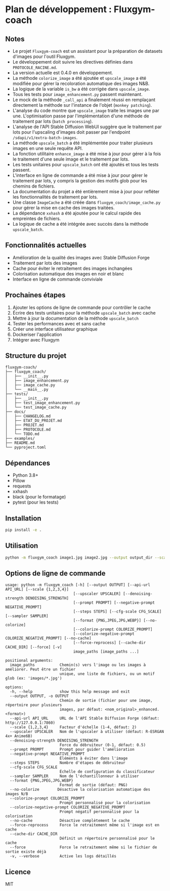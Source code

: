 # Plan de développement : Fluxgym-coach

## Notes
- Le projet `Fluxgym-coach` est un assistant pour la préparation de datasets d'images pour l'outil Fluxgym.
- Le développement doit suivre les directives définies dans `PROTOCOLE_RACINE.md`.
- La version actuelle est 0.4.0 en développement.
- La méthode `colorize_image` a été ajoutée et `upscale_image` a été modifiée pour gérer la recoloration automatique des images N&B.
- La logique de la variable `is_bw` a été corrigée dans `upscale_image`.
- Tous les tests pour `image_enhancement.py` passent maintenant.
- Le mock de la méthode `_call_api` a finalement réussi en remplaçant directement la méthode sur l'instance de l'objet (`monkey patching`).
- L'analyse du code montre que `upscale_image` traite les images une par une. L'optimisation passe par l'implémentation d'une méthode de traitement par lots (`batch processing`).
- L'analyse de l'API Stable Diffusion WebUI suggère que le traitement par lots pour l'upscaling d'images doit passer par l'endpoint `/sdapi/v1/extra-batch-images`.
- La méthode `upscale_batch` a été implémentée pour traiter plusieurs images en une seule requête API.
- La fonction utilitaire `enhance_image` a été mise à jour pour gérer à la fois le traitement d'une seule image et le traitement par lots.
- Les tests unitaires pour `upscale_batch` ont été ajoutés et tous les tests passent.
- L'interface en ligne de commande a été mise à jour pour gérer le traitement par lots, y compris la gestion des motifs glob pour les chemins de fichiers.
- La documentation du projet a été entièrement mise à jour pour refléter les fonctionnalités de traitement par lots.
- Une classe `ImageCache` a été créée dans `fluxgym_coach/image_cache.py` pour gérer la mise en cache des images traitées.
- La dépendance `xxhash` a été ajoutée pour le calcul rapide des empreintes de fichiers.
- La logique de cache a été intégrée avec succès dans la méthode `upscale_batch`.

## Fonctionnalités actuelles
- Amélioration de la qualité des images avec Stable Diffusion Forge
- Traitement par lots des images
- Cache pour éviter le retraitement des images inchangées
- Colorisation automatique des images en noir et blanc
- Interface en ligne de commande conviviale

## Prochaines étapes
1. Ajouter les options de ligne de commande pour contrôler le cache
2. Écrire des tests unitaires pour la méthode `upscale_batch` avec cache
3. Mettre à jour la documentation de la méthode `upscale_batch`
4. Tester les performances avec et sans cache
5. Créer une interface utilisateur graphique
6. Dockeriser l'application
7. Intégrer avec Fluxgym

## Structure du projet
```
fluxgym-coach/
├── fluxgym_coach/
│   ├── __init__.py
│   ├── image_enhancement.py
│   ├── image_cache.py
│   └── __main__.py
├── tests/
│   ├── __init__.py
│   ├── test_image_enhancement.py
│   └── test_image_cache.py
├── docs/
│   ├── CHANGELOG.md
│   ├── ETAT_DU_PROJET.md
│   ├── PROJET.md
│   ├── PROTOCOLE.md
│   └── TODO.md
├── examples/
├── README.md
└── pyproject.toml
```

## Dépendances
- Python 3.8+
- Pillow
- requests
- xxhash
- black (pour le formatage)
- pytest (pour les tests)

## Installation
```bash
pip install -e .
```

## Utilisation
```bash
python -m fluxgym_coach image1.jpg image2.jpg --output output_dir --scale 2
```

## Options de ligne de commande
```
usage: python -m fluxgym_coach [-h] [--output OUTPUT] [--api-url API_URL] [--scale {1,2,3,4}]
                              [--upscaler UPSCALER] [--denoising-strength DENOISING_STRENGTH]
                              [--prompt PROMPT] [--negative-prompt NEGATIVE_PROMPT]
                              [--steps STEPS] [--cfg-scale CFG_SCALE] [--sampler SAMPLER]
                              [--format {PNG,JPEG,JPG,WEBP}] [--no-colorize]
                              [--colorize-prompt COLORIZE_PROMPT]
                              [--colorize-negative-prompt COLORIZE_NEGATIVE_PROMPT] [--no-cache]
                              [--force-reprocess] [--cache-dir CACHE_DIR] [--force] [-v]
                              image_paths [image_paths ...]

positional arguments:
  image_paths           Chemin(s) vers l'image ou les images à améliorer. Peut être un fichier
                        unique, une liste de fichiers, ou un motif glob (ex: 'images/*.jpg')

options:
  -h, --help            show this help message and exit
  --output OUTPUT, -o OUTPUT
                        Chemin de sortie (fichier pour une image, répertoire pour plusieurs
                        images, par défaut: <nom_original>_enhanced.<format>)
  --api-url API_URL     URL de l'API Stable Diffusion Forge (défaut: http://127.0.0.1:7860)
  --scale {1,2,3,4}     Facteur d'échelle (1-4, défaut: 2)
  --upscaler UPSCALER   Nom de l'upscaler à utiliser (défaut: R-ESRGAN 4x+ Anime6B)
  --denoising-strength DENOISING_STRENGTH
                        Force du débruiteur (0-1, défaut: 0.5)
  --prompt PROMPT       Prompt pour guider l'amélioration
  --negative-prompt NEGATIVE_PROMPT
                        Éléments à éviter dans l'image
  --steps STEPS         Nombre d'étapes de débruiteur
  --cfg-scale CFG_SCALE
                        Échelle de configuration du classificateur
  --sampler SAMPLER     Nom de l'échantillonneur à utiliser
  --format {PNG,JPEG,JPG,WEBP}
                        Format de sortie (défaut: PNG)
  --no-colorize        Désactive la colorisation automatique des images N/B
  --colorize-prompt COLORIZE_PROMPT
                        Prompt personnalisé pour la colorisation
  --colorize-negative-prompt COLORIZE_NEGATIVE_PROMPT
                        Prompt négatif personnalisé pour la colorisation
  --no-cache            Désactive complètement le cache
  --force-reprocess     Force le retraitement même si l'image est en cache
  --cache-dir CACHE_DIR
                        Définit un répertoire personnalisé pour le cache
  --force               Force le retraitement même si le fichier de sortie existe déjà
  -v, --verbose         Active les logs détaillés
```

## Licence
MIT
